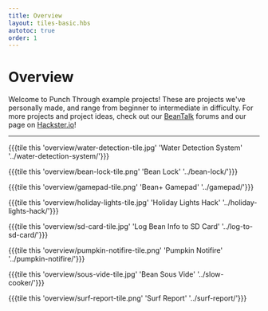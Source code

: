 ```yaml
---
title: Overview
layout: tiles-basic.hbs
autotoc: true
order: 1
---
```


# Overview

Welcome to Punch Through example projects! These are projects we've personally made, and range from beginner to intermediate in difficulty. For more projects and project ideas, check out our [BeanTalk](http://beantalk.punchthrough.com/) forums and our page on [Hackster.io](https://www.hackster.io/punchthrough)!

<hr>

{{{tile this 'overview/water-detection-tile.jpg' 'Water Detection System' '../water-detection-system/'}}}

{{{tile this 'overview/bean-lock-tile.png' 'Bean Lock' '../bean-lock/'}}}

{{{tile this 'overview/gamepad-tile.png' 'Bean+ Gamepad' '../gamepad/'}}}

{{{tile this 'overview/holiday-lights-tile.jpg' 'Holiday Lights Hack' '../holiday-lights-hack/'}}}

{{{tile this 'overview/sd-card-tile.jpg' 'Log Bean Info to SD Card' '../log-to-sd-card/'}}}

{{{tile this 'overview/pumpkin-notifire-tile.png' 'Pumpkin Notifire' '../pumpkin-notifire/'}}}

{{{tile this 'overview/sous-vide-tile.jpg' 'Bean Sous Vide' '../slow-cooker/'}}}

{{{tile this 'overview/surf-report-tile.png' 'Surf Report' '../surf-report/'}}}
